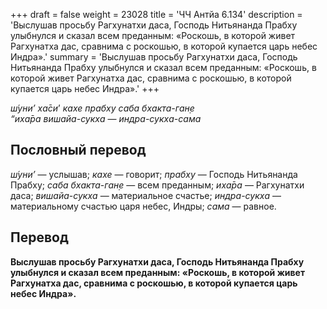 +++
draft = false
weight = 23028
title = 'ЧЧ Антйа 6.134'
description = 'Выслушав просьбу Рагхунатхи даса, Господь Нитьянанда Прабху улыбнулся и сказал всем преданным: «Роскошь, в которой живет Рагхунатха дас, сравнима с роскошью, в которой купается царь небес Индра».'
summary = 'Выслушав просьбу Рагхунатхи даса, Господь Нитьянанда Прабху улыбнулся и сказал всем преданным: «Роскошь, в которой живет Рагхунатха дас, сравнима с роскошью, в которой купается царь небес Индра».'
+++

_ш́уни’ ха̄си_’ _кахе прабху саба бхакта-ган̣е  
“иха̄ра вишайа-сукха_ — _индра-сукха-сама_

## Пословный перевод

_ш́уни’_ — услышав; _кахе_ — говорит; _прабху_ — Господь Нитьянанда Прабху; _саба_ _бхакта_\-_ган̣е_ — всем преданным; _иха̄ра_ — Рагхунатхи даса; _вишайа_\-_сукха_ — материальное счастье; _индра_\-_сукха_ — материальному счастью царя небес, Индры; _сама_ — равное.

## Перевод

**Выслушав просьбу Рагхунатхи даса, Господь Нитьянанда Прабху улыбнулся и сказал всем преданным: «Роскошь, в которой живет Рагхунатха дас, сравнима с роскошью, в которой купается царь небес Индра».**
